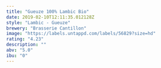 ```yaml
---
title: "Gueuze 100% Lambic Bio"
date: 2019-02-10T12:11:35.012128Z
style: "Lambic - Gueuze"
brewery: "Brasserie Cantillon"
image: "https://labels.untappd.com/labels/56829?size=hd"
rating: "4.23"
description: ""
abv: "5.0"
ibu: "0"
---
```


